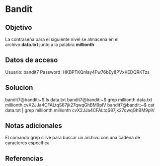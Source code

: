 # Bandit

## Objetivo
La contraseña para el siguiente nivel se almacena en el archivo **data.txt** junto a la palabra **millionth**
## Datos de acceso
Usuario: bandit7
Password: HKBPTKQnIay4Fw76bEy8PVxKEDQRKTzs
## Solucion
bandit7@bandit:~$ ls
data.txt
bandit7@bandit:~$ grep millionth data.txt
millionth       cvX2JJa4CFALtqS87jk27qwqGhBM9plV
bandit7@bandit:~$ cat data.txt | grep millionth
millionth       cvX2JJa4CFALtqS87jk27qwqGhBM9plV
## Notas adicionales
El comando grep sirve para buscar un archivo con una cadena de caracteres especifica
## Referencias
